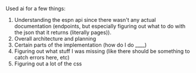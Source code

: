 Used ai for a few things: 
1. Understanding the espn api since there wasn't any actual documentation (endpoints, but especially figuring out what to do with the json that it returns (literally pages)).
2. Overall architecture and planning
3. Certain parts of the implementation (how do I do ____)
4. Figuring out what stuff I was missing (like there should be something to catch errors here, etc)
5. Figuring out a lot of the css